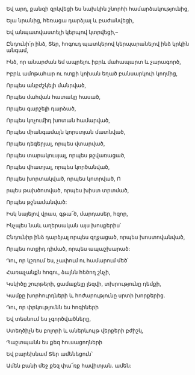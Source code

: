 Եվ արդ, քանզի զրկվեցի ես նախկին շնորհի համարձակությունից,

Ելա նրանից, հեռացա դարձյալ և բաժանվեցի,

Եվ անպատվաստելի կերպով կտրվեցի,–

Ընդունի՛ր ինձ, Տեր, հոգուդ պատկերով կերպարանելով ինձ կրկին անգամ,

Ինձ, որ անարժան եմ ապրելու իբրև մահապարտ և չարագործ,

Իբրև ամոթահար ու ոտքի կոխան եղած բանսարկուի կողմից,

Որպես անբժշկելի մանրված,

Որպես մահվան հատակը հասած,

Որպես գարշելի դարձած,

Որպես կոչումիդ խոտան համարված,

Որպես միանգամայն կորստյան մատնված,

Որպես դեգերյալ, որպես վտարված,

Որպես տարակուսյալ, որպես թշվառացած,

Որպես վհատյալ, որպես կործանված,

Որպես խորտակված, որպես կոտրված, Ո

րպես թախծոտված, որպես խիստ տրտմած,

Որպես թշնամանված:

Իսկ նայելով վրաս, գթա՜ծ, մարդասեր, հզոր,

Ինչպես նաև աղերսական այս խոսքերիս՝

Ընդունիր ինձ դարձյալ որպես զղջացած, որպես խոստովանված,

Որպես ոտքիդ դիմած, որպես ապաշխարած:

Դու, որ կշռում ես, չափում ու համարում մեծ՝

Հառաչանքն հոգու, ձայնն հեծող շնչի,

Կսկիծը շուրթերի, ցամաքելը լեզվի, տխրությունը դեմքի,

Կամքը խորհուրդների և հոժարությունը սրտի խորքերից.

Դու, որ փրկությունն ես հոգիների

Եվ տեսնում ես չգործվածները,

Ստեղծիչն ես բոլորի և աներևույթ վերքերի բժիշկ,

Պաշտպանն ես քեզ հուսացողների

Եվ բարեխնամ Տեր ամենեցուն՝

Ամեն բանի մեջ քեզ փա՜ռք հավիտյան. ամեն: